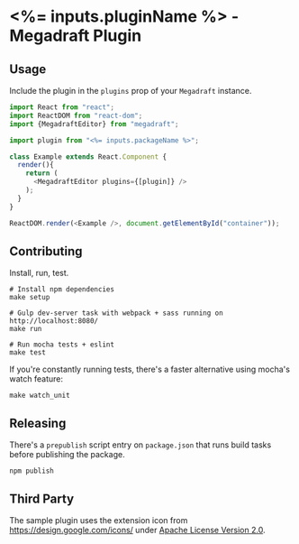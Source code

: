 # <%= inputs.pluginName %> - Megadraft Plugin

## Usage

Include the plugin in the `plugins` prop of your `Megadraft` instance.

```js
import React from "react";
import ReactDOM from "react-dom";
import {MegadraftEditor} from "megadraft";

import plugin from "<%= inputs.packageName %>";

class Example extends React.Component {
  render(){
    return (
      <MegadraftEditor plugins={[plugin]} />
    );
  }
}

ReactDOM.render(<Example />, document.getElementById("container"));
```

## Contributing

Install, run, test.

```
# Install npm dependencies
make setup

# Gulp dev-server task with webpack + sass running on http://localhost:8080/
make run

# Run mocha tests + eslint
make test
```

If you're constantly running tests, there's a faster alternative using mocha's
watch feature:

```
make watch_unit
```

## Releasing

There's a `prepublish` script entry on `package.json` that runs build tasks
before publishing the package.

```
npm publish
```


## Third Party

The sample plugin uses the extension icon from https://design.google.com/icons/
under [Apache License Version 2.0](http://www.apache.org/licenses/LICENSE-2.0).
